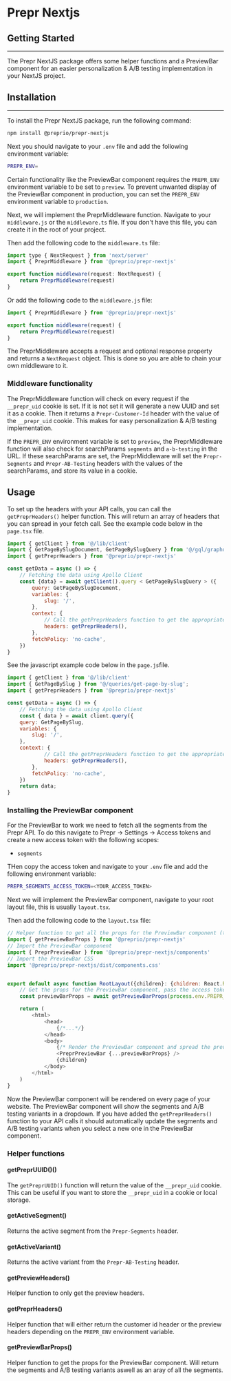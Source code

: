 # Prepr Nextjs

## Getting Started
<hr>
The Prepr NextJS package offers some helper functions and a PreviewBar component for an
easier personalization & A/B testing implementation in your NextJS project.

## Installation
<hr>
To install the Prepr NextJS package, run the following command:

```bash
npm install @preprio/prepr-nextjs
```

Next you should navigate to your `.env` file and add the following environment variable:

```bash
PREPR_ENV=
```

Certain functionality like the PreviewBar component requires the `PREPR_ENV` environment variable to be set to `preview`. 
To prevent unwanted display of the PreviewBar component in production, you can set the `PREPR_ENV` environment variable to `production`.

Next, we will implement the PreprMiddleware function. Navigate to your `middleware.js` or the `middleware.ts`
file. If you don't have this file, you can create it in the root of your project.

Then add the following code to the `middleware.ts` file:
```javascript
import type { NextRequest } from 'next/server'
import { PreprMiddleware } from '@preprio/prepr-nextjs'

export function middleware(request: NextRequest) {
    return PreprMiddleware(request)
}
```

Or add the following code to the `middleware.js` file:
```javascript
import { PreprMiddleware } from '@preprio/prepr-nextjs'

export function middleware(request) {
    return PreprMiddleware(request)
}
```

The PreprMiddleware accepts a request and optional response property and returns a `NextRequest` object. 
This is done so you are able to chain your own middleware to it.

### Middleware functionality
The PreprMiddleware function will check on every request if the `__prepr_uid` cookie is set. If it is not set it will generate a new UUID and set it as a cookie.
Then it returns a `Prepr-Customer-Id` header with the value of the `__prepr_uid` cookie. This makes for easy personalization & A/B testing implementation.

If the `PREPR_ENV` environment variable is set to `preview`, the PreprMiddleware function will also check for searchParams `segments` and `a-b-testing` in the URL.
If these searchParams are set, the PreprMiddleware will set the `Prepr-Segments` and `Prepr-AB-Testing` headers with the values of the searchParams, and store its value in a cookie.

## Usage
To set up the headers with your API calls, you can call the `getPreprHeaders()` helper function. This will return an array of headers that you can spread in your fetch call.
See the example code below in the `page.tsx` file. 

```javascript
import { getClient } from '@/lib/client'
import { GetPageBySlugDocument, GetPageBySlugQuery } from '@/gql/graphql'
import { getPreprHeaders } from '@preprio/prepr-nextjs'

const getData = async () => {
    // Fetching the data using Apollo Client
    const {data} = await getClient().query < GetPageBySlugQuery > ({
        query: GetPageBySlugDocument,
        variables: {
            slug: '/',
        },
        context: {
            // Call the getPreprHeaders function to get the appropriate headers
            headers: getPreprHeaders(),
        },
        fetchPolicy: 'no-cache',
    })
}
```
See the javascript example code below in the `page.js`file.

```javascript
import { getClient } from '@/lib/client'
import { GetPageBySlug } from '@/queries/get-page-by-slug';
import { getPreprHeaders } from '@preprio/prepr-nextjs'

const getData = async () => {
    // Fetching the data using Apollo Client
    const { data } = await client.query({
    query: GetPageBySlug,
    variables: {
        slug: '/',
    },
    context: {
            // Call the getPreprHeaders function to get the appropriate headers
            headers: getPreprHeaders(),
        },
        fetchPolicy: 'no-cache',
    })
    return data;
}
```

### Installing the PreviewBar component

For the PreviewBar to work we need to fetch all the segments from the Prepr API. To do this navigate to Prepr -> Settings -> Access tokens and create a new access token with the following scopes:
- `segments`

THen copy the access token and navigate to your `.env` file and add the following environment variable:
```bash
PREPR_SEGMENTS_ACCESS_TOKEN=<YOUR_ACCESS_TOKEN>
```

Next we will implement the PreviewBar component, navigate to your root layout file, this is usually `layout.tsx`.

Then add the following code to the `layout.tsx` file:

```javascript
// Helper function to get all the props for the PreviewBar component (this needs a server component)
import { getPreviewBarProps } from '@preprio/prepr-nextjs'
// Import the PreviewBar component
import { PreprPreviewBar } from '@preprio/prepr-nextjs/components'
// Import the PreviewBar CSS
import '@preprio/prepr-nextjs/dist/components.css'


export default async function RootLayout({children}: {children: React.ReactNode}) {
    // Get the props for the PreviewBar component, pass the access token as an argument
    const previewBarProps = await getPreviewBarProps(process.env.PREPR_SEGMENTS_ACCESS_TOKEN)

    return (
        <html>
            <head>
                {/*...*/}
            </head>
            <body>
                {/* Render the PreviewBar component and spread the previewBarProps */}
                <PreprPreviewBar {...previewBarProps} />
                {children}
            </body>    
        </html>
    )
}
```

Now the PreviewBar component will be rendered on every page of your website. The PreviewBar component will show the segments and A/B testing variants in a dropdown. If you have added the `getPreprHeaders()` function 
to your API calls it should automatically update the segments and A/B testing variants when you select a new one in the PreviewBar component.

### Helper functions

#### getPreprUUID()()
The `getPreprUUID()` function will return the value of the `__prepr_uid` cookie. This can be useful if you want to store the `__prepr_uid` in a cookie or local storage.

#### getActiveSegment()
Returns the active segment from the `Prepr-Segments` header.

#### getActiveVariant()
Returns the active variant from the `Prepr-AB-Testing` header.

#### getPreviewHeaders()
Helper function to only get the preview headers.

#### getPreprHeaders()
Helper function that will either return the customer id header or the preview headers depending on the `PREPR_ENV` environment variable.

#### getPreviewBarProps()
Helper function to get the props for the PreviewBar component. Will return the segments and A/B testing variants aswell as an aray of all the segments.
